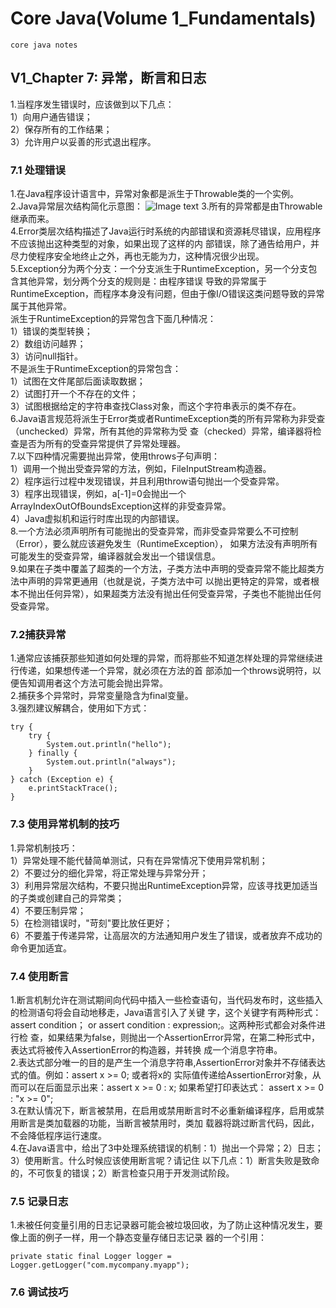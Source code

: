# Core Java(Volume 1_Fundamentals)
    core java notes
## V1_Chapter 7: 异常，断言和日志
1.当程序发生错误时，应该做到以下几点：   
1）向用户通告错误；   
2）保存所有的工作结果；   
3）允许用户以妥善的形式退出程序。
### 7.1 处理错误
1.在Java程序设计语言中，异常对象都是派生于Throwable类的一个实例。   
2.Java异常层次结构简化示意图：
![Image text](src/main/resources/image/ExceptionDiagram.jpeg)
3.所有的异常都是由Throwable继承而来。   
4.Error类层次结构描述了Java运行时系统的内部错误和资源耗尽错误，应用程序不应该抛出这种类型的对象，如果出现了这样的内
部错误，除了通告给用户，并尽力使程序安全地终止之外，再也无能为力，这种情况很少出现。   
5.Exception分为两个分支：一个分支派生于RuntimeException，另一个分支包含其他异常，划分两个分支的规则是：由程序错误
导致的异常属于RuntimeException，而程序本身没有问题，但由于像I/O错误这类问题导致的异常属于其他异常。   
派生于RuntimeException的异常包含下面几种情况：   
1）错误的类型转换；   
2）数组访问越界；   
3）访问null指针。   
不是派生于RuntimeException的异常包含：  
1）试图在文件尾部后面读取数据；   
2）试图打开一个不存在的文件；   
3）试图根据给定的字符串查找Class对象，而这个字符串表示的类不存在。   
6.Java语言规范将派生于Error类或者RuntimeException类的所有异常称为非受查（unchecked）异常，所有其他的异常称为受
查（checked）异常，编译器将检查是否为所有的受查异常提供了异常处理器。   
7.以下四种情况需要抛出异常，使用throws子句声明：   
1）调用一个抛出受查异常的方法，例如，FileInputStream构造器。   
2）程序运行过程中发现错误，并且利用throw语句抛出一个受查异常。   
3）程序出现错误，例如，a[-1]=0会抛出一个ArrayIndexOutOfBoundsException这样的非受查异常。   
4）Java虚拟机和运行时库出现的内部错误。   
8.一个方法必须声明所有可能抛出的受查异常，而非受查异常要么不可控制（Error），要么就应该避免发生（RuntimeException），
如果方法没有声明所有可能发生的受查异常，编译器就会发出一个错误信息。   
9.如果在子类中覆盖了超类的一个方法，子类方法中声明的受查异常不能比超类方法中声明的异常更通用（也就是说，子类方法中可
以抛出更特定的异常，或者根本不抛出任何异常），如果超类方法没有抛出任何受查异常，子类也不能抛出任何受查异常。
### 7.2捕获异常
1.通常应该捕获那些知道如何处理的异常，而将那些不知道怎样处理的异常继续进行传递，如果想传递一个异常，就必须在方法的首
部添加一个throws说明符，以便告知调用者这个方法可能会抛出异常。   
2.捕获多个异常时，异常变量隐含为final变量。   
3.强烈建议解耦合，使用如下方式：
```
try {
    try {
        System.out.println("hello");
    } finally {
        System.out.println("always");
    }
} catch (Exception e) {
    e.printStackTrace();
}
```
### 7.3 使用异常机制的技巧
1.异常机制技巧：   
1）异常处理不能代替简单测试，只有在异常情况下使用异常机制；   
2）不要过分的细化异常，将正常处理与异常分开；   
3）利用异常层次结构，不要只抛出RuntimeException异常，应该寻找更加适当的子类或创建自己的异常类；   
4）不要压制异常；   
5）在检测错误时，"苛刻"要比放任更好；   
6）不要羞于传递异常，让高层次的方法通知用户发生了错误，或者放弃不成功的命令更加适宜。
### 7.4 使用断言
1.断言机制允许在测试期间向代码中插入一些检查语句，当代码发布时，这些插入的检测语句将会自动地移走，Java语言引入了关键
字，这个关键字有两种形式：assert condition；  or  assert condition : expression;。这两种形式都会对条件进行检
查，如果结果为false，则抛出一个AssertionError异常，在第二种形式中，表达式将被传入AssertionError的构造器，并转换
成一个消息字符串。   
2.表达式部分唯一的目的是产生一个消息字符串,AssertionError对象并不存储表达式的值。例如：assert x >= 0; 或者将x的
实际值传递给AssertionError对象，从而可以在后面显示出来：assert x >= 0 : x; 如果希望打印表达式：
assert x >= 0 : "x >= 0";   
3.在默认情况下，断言被禁用，在启用或禁用断言时不必重新编译程序，启用或禁用断言是类加载器的功能，当断言被禁用时，类加
载器将跳过断言代码，因此，不会降低程序运行速度。   
4.在Java语言中，给出了3中处理系统错误的机制：1）抛出一个异常；2）日志；3）使用断言。什么时候应该使用断言呢？请记住
以下几点：1）断言失败是致命的，不可恢复的错误；2）断言检查只用于开发测试阶段。   
### 7.5 记录日志
1.未被任何变量引用的日志记录器可能会被垃圾回收，为了防止这种情况发生，要像上面的例子一样，用一个静态变量存储日志记录
器的一个引用：
```$xslt
private static final Logger logger = Logger.getLogger("com.mycompany.myapp");
```
### 7.6 调试技巧

